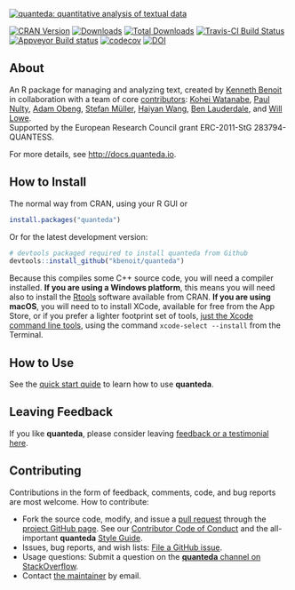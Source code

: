 
[![quanteda: quantitative analysis of textual
data](https://cdn.rawgit.com/kbenoit/quanteda/master/images/quanteda_logo.svg)](http://quanteda.io)

[![CRAN
Version](https://www.r-pkg.org/badges/version/quanteda)](https://CRAN.R-project.org/package=quanteda)
[![Downloads](https://cranlogs.r-pkg.org/badges/quanteda)](https://CRAN.R-project.org/package=quanteda)
[![Total
Downloads](https://cranlogs.r-pkg.org/badges/grand-total/quanteda?color=orange)](https://CRAN.R-project.org/package=quanteda)
[![Travis-CI Build
Status](https://travis-ci.org/kbenoit/quanteda.svg?branch=master)](https://travis-ci.org/kbenoit/quanteda)
[![Appveyor Build
status](https://ci.appveyor.com/api/projects/status/e3tf2h1ff0nlv249/branch/master?svg=true)](https://ci.appveyor.com/project/kbenoit/quanteda/branch/master)
[![codecov](https://codecov.io/gh/kbenoit/quanteda/branch/master/graph/badge.svg)](https://codecov.io/gh/kbenoit/quanteda)
[![DOI](https://zenodo.org/badge/5424649.svg)](https://zenodo.org/badge/latestdoi/5424649)

## About

An R package for managing and analyzing text, created by [Kenneth
Benoit](http://kenbenoit.net) in collaboration with a team of core
[contributors](https://github.com/kbenoit/quanteda/graphs/contributors):
[Kohei Watanabe](https://github.com/koheiw), [Paul
Nulty](https://github.com/pnulty), [Adam
Obeng](https://github.com/adamobeng), [Stefan
Müller](http://muellerstefan.net), [Haiyan
Wang](https://github.com/HaiyanLW), [Ben
Lauderdale](https://github.com/lauderdale), and [Will
Lowe](https://github.com/conjugateprior).  
Supported by the European Research Council grant ERC-2011-StG
283794-QUANTESS.

For more details, see <http://docs.quanteda.io>.

## How to Install

The normal way from CRAN, using your R GUI or

``` r
install.packages("quanteda") 
```

Or for the latest development version:

``` r
# devtools packaged required to install quanteda from Github 
devtools::install_github("kbenoit/quanteda") 
```

Because this compiles some C++ source code, you will need a compiler
installed. **If you are using a Windows platform**, this means you will
need also to install the
[Rtools](https://CRAN.R-project.org/bin/windows/Rtools/) software
available from CRAN. **If you are using macOS**, you will need to to
install XCode, available for free from the App Store, or if you prefer a
lighter footprint set of tools, [just the Xcode command line
tools](http://osxdaily.com/2014/02/12/install-command-line-tools-mac-os-x/),
using the command `xcode-select --install` from the Terminal.

## How to Use

See the [quick start
quide](http://docs.quanteda.io/articles/pkgdown/quickstart.html) to learn how to
use **quanteda**.

## Leaving Feedback

If you like **quanteda**, please consider leaving [feedback or a
testimonial here](https://github.com/kbenoit/quanteda/issues/461).

## Contributing

Contributions in the form of feedback, comments, code, and bug reports
are most welcome. How to contribute:

  - Fork the source code, modify, and issue a [pull
    request](https://help.github.com/articles/creating-a-pull-request-from-a-fork/)
    through the [project GitHub
    page](https://github.com/kbenoit/quanteda). See our [Contributor
    Code of
    Conduct](https://github.com/kbenoit/quanteda/blob/master/CONDUCT.md)
    and the all-important **quanteda** [Style
    Guide](https://github.com/kbenoit/quanteda/wiki/Style-guide).
  - Issues, bug reports, and wish lists: [File a GitHub
    issue](https://github.com/kbenoit/quanteda/issues).
  - Usage questions: Submit a question on the [**quanteda** channel on
    StackOverflow](http://stackoverflow.com/questions/tagged/quanteda).
  - Contact [the maintainer](kbenoit@lse.ac.uk) by email.

